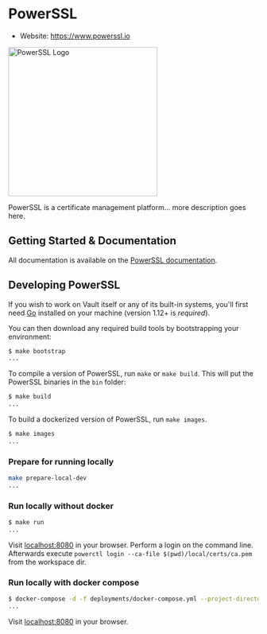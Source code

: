 # PowerSSL

-	Website: https://www.powerssl.io

<img width="300" alt="PowerSSL Logo" src="https://docs.powerssl.io/assets/images/powerssl.png">

PowerSSL is a certificate management platform... more description goes here.

Getting Started & Documentation
-------------------------------

All documentation is available on the [PowerSSL documentation](https://docs.powerssl.io).

Developing PowerSSL
-------------------

If you wish to work on Vault itself or any of its built-in systems, you'll
first need [Go](https://www.golang.org) installed on your machine (version
1.12+ is *required*).

You can then download any required build tools by bootstrapping your environment:

```sh
$ make bootstrap
...
```

To compile a version of PowerSSL, run `make` or `make build`.
This will put the PowerSSL binaries in the `bin` folder:

```sh
$ make build
...
```

To build a dockerized version of PowerSSL, run `make images`.

```sh
$ make images
...
```

### Prepare for running locally

```sh
make prepare-local-dev
...
```

### Run locally without docker

```sh
$ make run 
...
```

Visit [localhost:8080](http://localhost:8080) in your browser.
Perform a login on the command line.
Afterwards execute `powerctl login --ca-file $(pwd)/local/certs/ca.pem` from the workspace dir.

### Run locally with docker compose

```sh
$ docker-compose -d -f deployments/docker-compose.yml --project-directory . up
...
```

Visit [localhost:8080](http://localhost:8080) in your browser.

